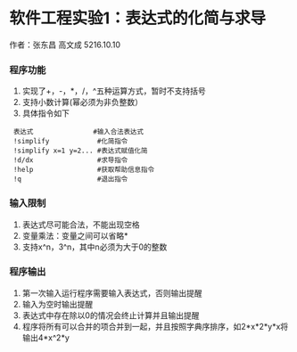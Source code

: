 # 软件工程实验1：表达式的化简与求导
作者：张东昌 高文成
5216.10.10
### 程序功能

1. 实现了+，-，\*，/，^五种运算方式，暂时不支持括号
2. 支持小数计算(幂必须为非负整数）
2. 具体指令如下
```
 表达式               #输入合法表达式
 !simplify            #化简指令
 !simplify x=1 y=2... #表达式赋值化简
 !d/dx                #求导指令
 !help                #获取帮助信息指令
 !q                   #退出指令
```

### 输入限制

1. 表达式尽可能合法，不能出现空格
2. 变量乘法：变量之间可以省略\*
3. 支持x^n，3^n，其中n必须为大于0的整数

### 程序输出

1. 第一次输入运行程序需要输入表达式，否则输出提醒
2. 输入为空时输出提醒
3. 表达式中存在除以0的情况会终止计算并且输出提醒
4. 程序将所有可以合并的项合并到一起，并且按照字典序排序，如2\*x\*2\*y\*x将输出4\*x^2\*y

